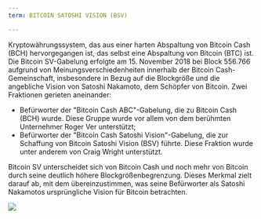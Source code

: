 ```yaml
---
term: BITCOIN SATOSHI VISION (BSV)

---
```

Kryptowährungssystem, das aus einer harten Abspaltung von Bitcoin Cash (BCH) hervorgegangen ist, das selbst eine Abspaltung von Bitcoin (BTC) ist. Die Bitcoin SV-Gabelung erfolgte am 15. November 2018 bei Block 556.766 aufgrund von Meinungsverschiedenheiten innerhalb der Bitcoin Cash-Gemeinschaft, insbesondere in Bezug auf die Blockgröße und die angebliche Vision von Satoshi Nakamoto, dem Schöpfer von Bitcoin. Zwei Fraktionen gerieten aneinander:


- Befürworter der "Bitcoin Cash ABC"-Gabelung, die zu Bitcoin Cash (BCH) wurde. Diese Gruppe wurde vor allem von dem berühmten Unternehmer Roger Ver unterstützt;
- Befürworter der "Bitcoin Cash Satoshi Vision"-Gabelung, die zur Schaffung von Bitcoin Satoshi Vision (BSV) führte. Diese Fraktion wurde unter anderem von Craig Wright unterstützt.

Bitcoin SV unterscheidet sich von Bitcoin Cash und noch mehr von Bitcoin durch seine deutlich höhere Blockgrößenbegrenzung. Dieses Merkmal zielt darauf ab, mit dem übereinzustimmen, was seine Befürworter als Satoshi Nakamotos ursprüngliche Vision für Bitcoin betrachten.

![](../../dictionnaire/assets/50.webp)